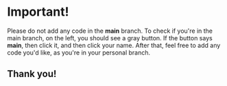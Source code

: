 # Important!
Please do not add any code in the **main** branch. To check if you're in the main branch, on the left, you should see a gray button. If the button says **main**, then click it, and then click your name. After that, feel free to add any code you'd like, as you're in your personal branch.
## Thank you!
